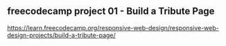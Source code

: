 ## freecodecamp project 01 - Build a Tribute Page

https://learn.freecodecamp.org/responsive-web-design/responsive-web-design-projects/build-a-tribute-page/
